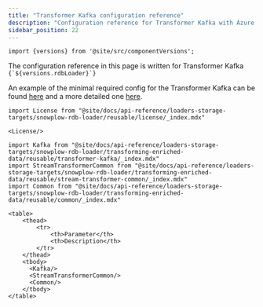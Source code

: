 ```yaml
---
title: "Transformer Kafka configuration reference"
description: "Configuration reference for Transformer Kafka with Azure Kafka stream settings, blob storage options, and common transformer parameters for stream processing."
sidebar_position: 22
---
```


```mdx-code-block
import {versions} from '@site/src/componentVersions';
```

<p>The configuration reference in this page is written for Transformer Kafka <code>{`${versions.rdbLoader}`}</code></p>

An example of the minimal required config for the Transformer Kafka can be found [here](https://github.com/snowplow/snowplow-rdb-loader/tree/master/config/transformer/azure/transformer.kafka.config.minimal.hocon) and a more detailed one [here](https://github.com/snowplow/snowplow-rdb-loader/tree/master/config/transformer/azure/transformer.kafka.config.reference.hocon).

```mdx-code-block
import License from "@site/docs/api-reference/loaders-storage-targets/snowplow-rdb-loader/reusable/license/_index.mdx"

<License/>
```

```mdx-code-block
import Kafka from "@site/docs/api-reference/loaders-storage-targets/snowplow-rdb-loader/transforming-enriched-data/reusable/transformer-kafka/_index.mdx"
import StreamTransformerCommon from "@site/docs/api-reference/loaders-storage-targets/snowplow-rdb-loader/transforming-enriched-data/reusable/stream-transformer-common/_index.mdx"
import Common from "@site/docs/api-reference/loaders-storage-targets/snowplow-rdb-loader/transforming-enriched-data/reusable/common/_index.mdx"

<table>
    <thead>
        <tr>
            <th>Parameter</th>
            <th>Description</th>
        </tr>
    </thead>
    <tbody>
      <Kafka/>
      <StreamTransformerCommon/>
      <Common/>
    </tbody>
</table>
```
